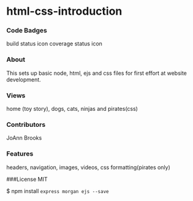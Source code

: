 html-css-introduction
=====================

### Code Badges
build status icon coverage status icon

### About
This sets up basic node, html, ejs and css files for first effort at website development.

### Views
home (toy story), dogs, cats, ninjas and pirates(css)

### Contributors  
JoAnn Brooks

### Features
headers, navigation, images, videos, css formatting(pirates only)

###License
MIT

$ npm install 
```express morgan ejs --save```

